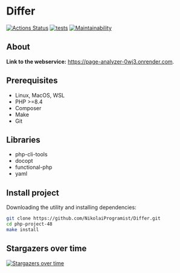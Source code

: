 # Differ

[![Actions Status](https://github.com/NikolaiProgramist/php-project-9/actions/workflows/hexlet-check.yml/badge.svg)](https://github.com/NikolaiProgramist/php-project-9/actions) [![tests](https://github.com/NikolaiProgramist/php-project-9/actions/workflows/tests-check.yml/badge.svg)](https://github.com/NikolaiProgramist/php-project-9/actions/workflows/tests-check.yml) [![Maintainability](https://qlty.sh/badges/279dd9ca-14ec-40cb-bb83-012fdfb92d0d/maintainability.svg)](https://qlty.sh/gh/NikolaiProgramist/projects/php-project-9)

## About

**Link to the webservice:** https://page-analyzer-0wj3.onrender.com.

## Prerequisites

+ Linux, MacOS, WSL
+ PHP >=8.4
+ Composer
+ Make
+ Git

## Libraries

+ php-cli-tools
+ docopt
+ functional-php
+ yaml

## Install project

Downloading the utility and installing dependencies:

```bash
git clone https://github.com/NikolaiProgramist/Differ.git
cd php-project-48
make install
```

## Stargazers over time

[![Stargazers over time](https://starchart.cc/NikolaiProgramist/php-project-9.svg?variant=adaptive)](https://starchart.cc/NikolaiProgramist/php-project-9)
